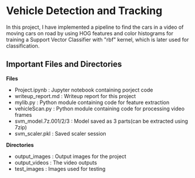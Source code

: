# Vehicle Detection and Tracking

In this project, I have implemented a pipeline to find the cars in a video of moving cars on road by using HOG features and color histograms for training a Support Vector Classifier with "rbf" kernel, which is later used for classification.

## Important Files and Directories

__Files__

* Project.ipynb     : Jupyter notebook containing porject code
* writeup_report.md : Writeup report for this project
* mylib.py          : Python module containing code for feature extraction
* vehicleScan.py    : Python module containing code for processing video frames
* svm_model.7z.001/2/3 : Model saved as 3 parts(can be extracted using 7zip)
* svm_scaler.pkl    : Saved scaler session

__Directories__

* output_images : Output images for the project
* output_videos : The video outputs
* test_images   : Images used for testing
